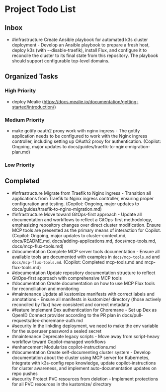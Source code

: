 # Project Todo List

## Inbox
<!-- Add new tasks here for Copilot to organize -->
- #infrastructure Create Ansible playbook for automated k3s cluster deployment - Develop an Ansible playbook to prepare a fresh host, deploy k3s (with --disable-traefik), install Flux, and configure it to reconcile the cluster to its final state from this repository. The playbook should support configurable top-level domains.

## Organized Tasks
<!-- Copilot will maintain this section -->

### High Priority
<!-- Critical bugs and important features -->
- deploy Mealie (https://docs.mealie.io/documentation/getting-started/introduction/)

### Medium Priority
<!-- Enhancements and improvements -->
- make gotify oauth2 proxy work with nginx ingress - The gotify application needs to be configured to work with the Nginx ingress controller, including setting up OAuth2 proxy for authentication. (Copilot: Ongoing, major updates to docs/guides/traefik-to-nginx-migration-plan.md)

### Low Priority
<!-- Nice-to-haves and maintenance tasks -->

<!-- ## In Progress -->
<!-- Tasks currently being worked on -->

## Completed
<!-- Finished tasks -->
- #infrastructure Migrate from Traefik to Nginx ingress - Transition all applications from Traefik to Nginx ingress controller, ensuring proper configuration and testing. (Copilot: Ongoing, major updates to docs/guides/traefik-to-nginx-migration.md)
- #infrastructure Move toward GitOps-first approach - Update all documentation and workflows to reflect a GitOps-first methodology, emphasizing repository changes over direct cluster modification. Ensure MCP tools are presented as the primary means of interaction for Copilot. (Copilot: Ongoing, major updates to cluster-context.md, docs/README.md, docs/adding-applications.md, docs/mcp-tools.md, docs/mcp-flux-tools.md)
- #documentation Complete MCP server tools documentation - Ensure all available tools are documented with examples in `docs/mcp-tools.md` and `docs/mcp-flux-tools.md`. (Copilot: Completed mcp-tools.md and mcp-flux-tools.md)
- #documentation Update repository documentation structure to reflect GitOps-first approach with comprehensive MCP tools
- #documentation Create documentation on how to use MCP Flux tools for reconciliation and monitoring
- #maintenance Update all kustomize manifests with correct labels and annotations - Ensure all manifests in kustomize/ directory (those actively reconciled by flux) have consistent and correct metadata
- #feature Implement Dex authentication for Choremane - Set up Dex as OpenID Connect provider according to the PR plan in docs/pull-requests/dex-choremane-auth.md
- #security In the linkding deployment, we need to make the env variable for the superuser password a sealed secret
- #maintenance Deprecate legacy scripts - Move away from script-heavy workflow toward Copilot-managed workflows
- #enhancement Modularize copilot-instructions.md
- #documentation Create self-documenting cluster system - Develop documentation about the cluster using MCP server for Kubernetes, integrate with k3s-config repo knowledge, update copilot-instructions for cluster awareness, and implement auto-documentation updates on repo pushes
- #security Protect PVC resources from deletion - Implement protections for all PVC resources in the kustomize/ directory

